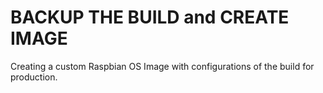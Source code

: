 # BACKUP THE BUILD and CREATE IMAGE
Creating a custom Raspbian OS Image with configurations of the build for production.

